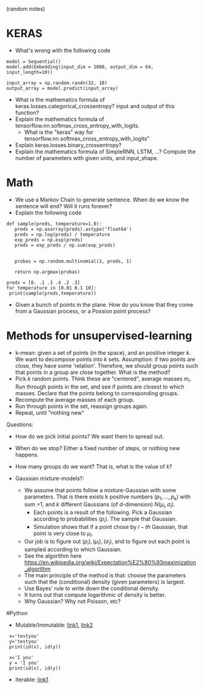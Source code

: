 (random notes)
# KERAS
- What's wrong with the following code
```
model = Sequential()
model.add(Embedding(input_dim = 1000, output_dim = 64, input_length=10))

input_array = np.random.randn(32, 10)
output_array = model.predict(input_array)
```
- What is the mathematics formula of keras.losses.categorical_crossentropy? input and output of this function?
- Explain the mathematics formula of tensorflow.nn.softmax_cross_entropy_with_logits.
  - What is the "keras" way for tensorflow.nn.softmax_cross_entropy_with_logits"
- Explain keras.losses.binary_crossentropy?
- Explain the mathematics formula of SimpleRNN, LSTM, ...? Compute the number of parameters with given units, and input_shape.

# Math
- We use a Markov Chain to generate sentence. When do we know the sentence will end? Will it runs forever?
- Explain the following code
 ```
 def sample(preds, temperature=1.0):
    preds = np.asarray(preds).astype('float64')
    preds = np.log(preds) / temperature
    exp_preds = np.exp(preds)
    preds = exp_preds / np.sum(exp_preds)
   
 
    probas = np.random.multinomial(1, preds, 1)
       
    return np.argmax(probas)

preds = [0. .1 .3 .4 .2 .3]
for temperature in [0.01 0.1 10]:
  print(sample(preds,temperature))
```
- Given a bunch of points in the plane. How do you know that they come from a Gaussian process, or a Possion point process?



# Methods for unsupervised-learning

- k-mean: given a set of points (in the space), and an positive integer $k$. We want to decompose points into $k$ sets. Assumption: if two points are close, they have some 'relation'. Therefore, we should group points such that points in a group are close together. What is the method?
 - Pick $k$ random points. Think these are "centered", average masses $m_i$. Run through points in the set, and see if points are closest to which masses. Declare that the points belong to corresponding groups. 
 - Recompute the average masses of each group.
 - Run through points in the set, reassign groups again.
 - Repeat, until "nothing new"
 
 Questions: 
  - How do we pick initial points? We want them to spread out.
  - When do we stop? Either a fixed number of steps, or nothing new happens.
  - How many groups do we want? That is, what is the value of $k$?
  
- Gaussian mixture-models?:
  - We assume that points follow a mixture-Gaussian with some parameters. That is there exists k positive numbers $(p_1,...,p_k)$ with sum =1, and $k$ different Gaussians (of $d$-dimension) $N(\mu_i,\sigma_i)$.
    - Each points is a result of the following. Pick a Gaussian according to probabilities $(p_i)$. The sample that Gaussian.
    - Simulation shows that if a point chose by $i-th$ Gaussian, that point is very close to $\mu_i$.
  - Our job is to figure out $(p_i), (\mu_i), (\sigma_i)$, and to figure out each point is sampled according to which Gaussian.
  - See the algorithm here https://en.wikipedia.org/wiki/Expectation%E2%80%93maximization_algorithm
  - The main principle of the method is that: choose the parameters such that the (conditional) density (given parameters) is largest.
  - Use Bayes' rule to write down the conditional density.
  - It turns out that compute logarithmic of density is better.
  - Why Gaussian? Why not Poisson, etc?
  
  
 #Python
 - Mutable/Immutable: [link1](https://towardsdatascience.com/https-towardsdatascience-com-python-basics-mutable-vs-immutable-objects-829a0cb1530a), [link2](https://towardsdatascience.com/python-basics-for-data-science-6a6c987f2755)
 ```
  x='testyou'
  y='testyou'
  print(id(x), id(y))
  
  x='I you'
  y = 'I you'
  print(id(x), id(y))
```
 - Iterable: [link1](https://towardsdatascience.com/python-basics-iteration-and-looping-6ca63b30835c)
